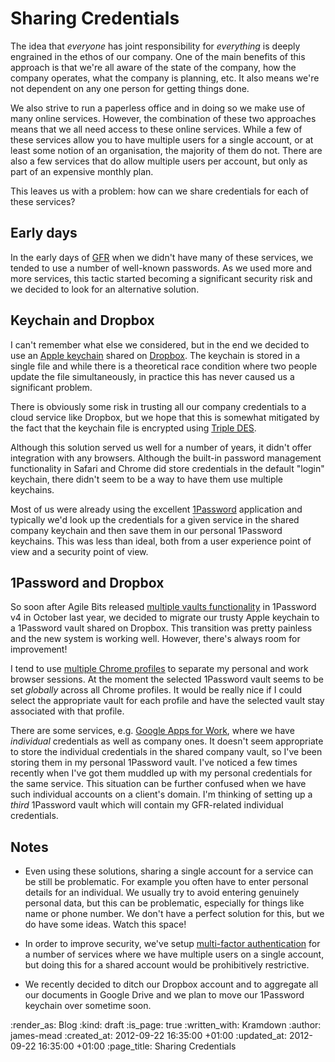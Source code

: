 Sharing Credentials
===================

The idea that _everyone_ has joint responsibility for _everything_ is deeply engrained in the ethos of our company. One of the main benefits of this approach is that we're all aware of the state of the company, how the company operates, what the company is planning, etc. It also means we're not dependent on any one person for getting things done.

We also strive to run a paperless office and in doing so we make use of many online services. However, the combination of these two approaches means that we all need access to these online services. While a few of these services allow you to have multiple users for a single account, or at least some notion of an organisation, the majority of them do not. There are also a few services that do allow multiple users per account, but only as part of an expensive monthly plan.

This leaves us with a problem: how can we share credentials for each of these services?

## Early days

In the early days of [GFR][] when we didn't have many of these services, we tended to use a number of well-known passwords. As we used more and more services, this tactic started becoming a significant security risk and we decided to look for an alternative solution.

## Keychain and Dropbox

I can't remember what else we considered, but in the end we decided to use an [Apple keychain][] shared on [Dropbox][]. The keychain is stored in a single file and while there is a theoretical race condition where two people update the file simultaneously, in practice this has never caused us a significant problem.

There is obviously some risk in trusting all our company credentials to a cloud service like Dropbox, but we hope that this is somewhat mitigated by the fact that the keychain file is encrypted using [Triple DES][].

Although this solution served us well for a number of years, it didn't offer integration with any browsers. Although the built-in password management functionality in Safari and Chrome did store credentials in the default "login" keychain, there didn't seem to be a way to have them use multiple keychains.

Most of us were already using the excellent [1Password][] application and typically we'd look up the credentials for a given service in the shared company keychain and then save them in our personal 1Password keychains. This was less than ideal, both from a user experience point of view and a security point of view.

## 1Password and Dropbox

So soon after Agile Bits released [multiple vaults functionality][] in 1Password v4 in October last year, we decided to migrate our trusty Apple keychain to a 1Password vault shared on Dropbox. This transition was pretty painless and the new system is working well. However, there's always room for improvement!

I tend to use [multiple Chrome profiles][] to separate my personal and work browser sessions. At the moment the selected 1Password vault seems to be set _globally_ across all Chrome profiles. It would be really nice if I could select the appropriate vault for each profile and have the selected vault stay associated with that profile.

There are some services, e.g. [Google Apps for Work][], where we have _individual_ credentials as well as company ones. It doesn't seem appropriate to store the individual credentials in the shared company vault, so I've been storing them in my personal 1Password vault. I've noticed a few times recently when I've got them muddled up with my personal credentials for the same service. This situation can be further confused when we have such individual accounts on a client's domain. I'm thinking of setting up a _third_ 1Password vault which will contain my GFR-related individual credentials.

## Notes

* Even using these solutions, sharing a single account for a service can be still be problematic. For example you often have to enter personal details for an individual. We usually try to avoid entering genuinely personal data, but this can be problematic, especially for things like name or phone number. We don't have a perfect solution for this, but we do have some ideas. Watch this space!

* In order to improve security, we've setup [multi-factor authentication][] for a number of services where we have multiple users on a single account, but doing this for a shared account would be prohibitively restrictive.

* We recently decided to ditch our Dropbox account and to aggregate all our documents in Google Drive and we plan to move our 1Password keychain over sometime soon.


[GFR]: /
[Apple keychain]: http://en.wikipedia.org/wiki/Keychain_(Apple)
[Dropbox]: https://www.dropbox.com/
[Triple DES]: http://en.wikipedia.org/wiki/Triple_DES
[1Password]: https://agilebits.com/onepassword
[multiple vaults functionality]: https://learn2.agilebits.com/1Password4/Mac/en/whats-new.html#multiple-vaults
[Google Apps for Work]: http://www.google.com/enterprise/apps/business/
[multiple Chrome profiles]: https://support.google.com/chrome/answer/2364824?hl=en-GB
[multi-factor authentication]: http://en.wikipedia.org/wiki/Multi-factor_authentication


:render_as: Blog
:kind: draft
:is_page: true
:written_with: Kramdown
:author: james-mead
:created_at: 2012-09-22 16:35:00 +01:00
:updated_at: 2012-09-22 16:35:00 +01:00
:page_title: Sharing Credentials
